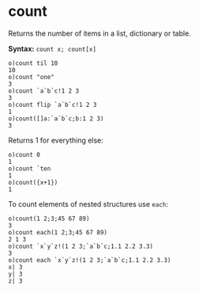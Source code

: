 # count

Returns the number of items in a list, dictionary or table.

**Syntax:** ```count x; count[x]```

```o
o)count til 10
10
o)count "one"
3
o)count `a`b`c!1 2 3
3
o)count flip `a`b`c!1 2 3
1
o)count([]a:`a`b`c;b:1 2 3)
3
```

Returns 1 for everything else:

```o
o)count 0
1
o)count `ten
1
o)count({x+1})
1
```

To count elements of nested structures use `each`:

```o
o)count(1 2;3;45 67 89)
3
o)count each(1 2;3;45 67 89)
2 1 3
o)count `x`y`z!(1 2 3;`a`b`c;1.1 2.2 3.3)
3
o)count each `x`y`z!(1 2 3;`a`b`c;1.1 2.2 3.3)
x| 3
y| 3
z| 3
```
